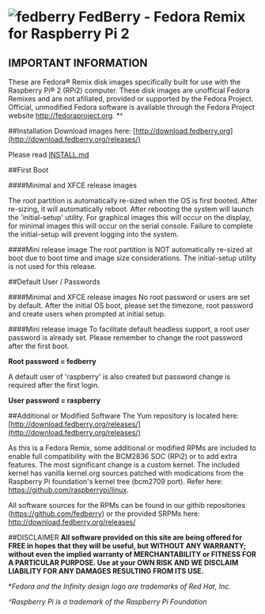 # ![fedberry](https://avatars2.githubusercontent.com/u/16729488?v=3&s=40) FedBerry - Fedora Remix for Raspberry Pi 2

## IMPORTANT INFORMATION

These are Fedora® Remix disk images specifically built for use with the Raspberry Pi® 2 (RPi2) computer. These disk images are unofficial Fedora Remixes and are not afiliated, provided or supported by the Fedora Project. Official, unmodified Fedora software is available through the Fedora Project website http://fedoraproject.org. *^

##Installation
Download images here: [http://download.fedberry.org](http://download.fedberry.org/releases/)

Please read [INSTALL.md](https://github.com/fedberry/fedberry/blob/master/INSTALL.md)

##First Boot

####Minimal and XFCE release images

The root partition is automatically re-sized when the OS is first booted. After re-sizing, it will automatically reboot. After rebooting the system will launch the 'initial-setup' utility. For graphical images this will occur on the display, for minimal images this will occur on the serial console. Failure to complete the initial-setup will prevent logging into the system.

####Mini release image
The root partition is NOT automatically re-sized at boot due to boot time and image size considerations. The initial-setup utility is not used for this release.

##Default User / Passwords

####Minimal and XFCE release images
No root password or users are set by default. After the initial OS boot, please set the timezone, root password and create users when prompted at initial setup.

####Mini release image
To facilitate default headless support, a root user password is already set. Please remember to change the root password after the first boot.

**Root password = fedberry**

A default user of 'raspberry' is also created but password change is required after the first login.

**User password = raspberry**

##Additional or Modified Software
The Yum repository is located here: [http://download.fedberry.org/releases/](http://download.fedberry.org/releases/)

As this is a Fedora Remix, some additional or modified RPMs are included to enable full compatibility with the BCM2836 SOC (RPi2) or to add extra features. The most significant change is a custom kernel. The included kernel has vanilla kernel.org sources patched with modications from the Raspberry Pi foundation's kernel tree (bcm2709 port). Refer here: https://github.com/raspberrypi/linux.

All software sources for the RPMs can be found in our githib repositories (https://github.com/fedberry) or the provided SRPMs here: http://download.fedberry.org/releases/

##DISCLAIMER
**All software provided on this site are being offered for FREE in hopes that they will be useful, but WITHOUT ANY WARRANTY; without even the implied warranty of MERCHANTABILITY or FITNESS FOR A PARTICULAR PURPOSE. Use at your OWN RISK AND WE DISCLAIM LIABILITY FOR ANY DAMAGES RESULTING FROM ITS USE.**

**Fedora and the Infinity design logo are trademarks of Red Hat, Inc.*

*^Raspberry Pi is a trademark of the Raspberry Pi Foundation*
   
